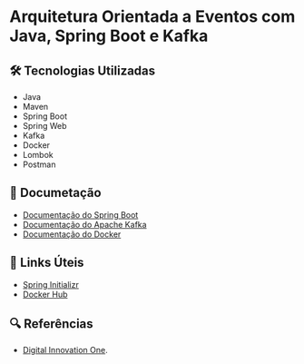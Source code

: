 # Arquitetura Orientada a Eventos com Java, Spring Boot e Kafka


<h2>🛠 Tecnologias Utilizadas</h2>

<ul>
    <li>Java</li>
    <li>Maven</li>
    <li>Spring Boot</li>
    <li>Spring Web</li>
    <li>Kafka</li>
    <li>Docker</li>
    <li>Lombok</li>
    <li>Postman</li>
</ul>


<!-- [![Java](https://skillicons.dev/icons?i=java&theme=dark)](https://reactjs.org/)
[![Maven](https://skillicons.dev/icons?i=maven&theme=dark)](https://firebase.google.com/)
[![Spring](https://skillicons.dev/icons?i=spring&theme=dark)](https://nodejs.org/)
[![Kafka](https://skillicons.dev/icons?i=kafka&theme=dark)](https://kafka.apache.org/)
[![Docker](https://skillicons.dev/icons?i=docker&theme=dark)](https://getbootstrap.com/)
[![Postman](https://skillicons.dev/icons?i=postman&theme=dark)](https://developer.mozilla.org/en-US/docs/Web/HTML) -->


<h2> 📃 Documetação </h2>

- [Documentação do Spring Boot](https://spring.io/projects/spring-boot)
- [Documentação do Apache Kafka](https://kafka.apache.org/documentation/)
- [Documentação do Docker](https://docs.docker.com/)


<h2>🔗 Links Úteis</h2>
<ul>
    <li><a href="https://start.spring.io/">Spring Initializr</a></li>
    <li><a href="https://hub.docker.com/">Docker Hub</a></li>
   
</ul>


<h2> 🔍 Referências </h2>

- [Digital Innovation One](https://web.dio.me/).
